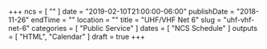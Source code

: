 +++
ncs = [ "" ]
date = "2019-02-10T21:00:00-06:00"
publishDate = "2018-11-26"
endTime = ""
location = ""
title = "UHF/VHF Net 6"
slug = "uhf-vhf-net-6"
categories = [ "Public Service" ]
dates = [ "NCS Schedule" ]
outputs = [ "HTML", "Calendar" ]
draft = true
+++

